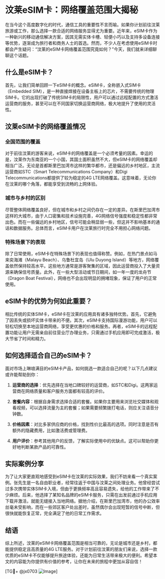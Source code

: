 # 汶莱eSIM卡：网络覆盖范围大揭秘

在当今这个高度数字化的时代，通信工具的重要性不言而喻。如果你计划前往汶莱旅游或工作，那么选择一款合适的网络服务显得尤为重要。近年来，eSIM卡作为一种新兴的移动通信解决方案，因其无需实体卡槽、轻便小巧以及支持多设备连接等优势，逐渐成为旅行者和商务人士的首选。然而，不少人在考虑使用eSIM卡时都会产生疑问：“汶莱的eSIM卡网络覆盖范围究竟如何？”今天，我们就来详细聊聊这个话题。

## 什么是eSIM卡？

首先，让我们简单回顾一下eSIM卡的概念。eSIM卡，全称嵌入式SIM卡（Embedded SIM），是一种直接焊接在设备主板上的芯片，不需要传统的物理SIM卡。它的出现打破了传统SIM卡的局限性，用户可以通过远程配置的方式激活运营商的服务，甚至可以在不同国家切换运营商网络，极大地提升了使用的灵活性。

## 汶莱eSIM卡的网络覆盖情况

### 全国范围的覆盖

对于前往汶莱的游客来说，eSIM卡的网络覆盖是一个必须考量的因素。幸运的是，汶莱作为东南亚的一个小国，其国土面积虽然不大，但eSIM卡的网络覆盖却相当广泛。无论是首都斯里巴加湾市这样的繁华都市，还是偏远的乡村地区，主流运营商如STC（Smart Telecommunications Company）和Digi Telecommunications都提供了较为稳定的4G LTE网络覆盖。这意味着，无论你在汶莱的哪个角落，都能享受到流畅的上网体验。

### 城市与乡村的区别

尽管整体网络覆盖良好，但在城市和乡村之间仍存在一定的差异。在斯里巴加湾市这样的大城市，由于人口密集和技术设施完善，4G网络信号强度和稳定性都非常出色。而在一些偏远的乡村地区，信号可能会稍显弱一些，但这并不影响基本的通话和数据服务。总体而言，eSIM卡用户在汶莱旅行时完全不用担心网络问题。

### 特殊场景下的表现

除了日常使用，eSIM卡在特殊场景下的表现也值得称赞。例如，在热门景点如马来奕海滩（Malayu Beach）、乌鲁杜宜岛（Ulu Duyong Island）等地方，网络覆盖依然保持较高水平。这些地方通常是游客聚集的区域，因此运营商投入了大量资源来确保信号质量。此外，在一些大型活动或节日期间，如一年一度的龙舟节（Dragon Boat Festival），网络也不会出现明显的拥堵现象，保证了用户的正常使用。

## eSIM卡的优势为何如此重要？

相比传统的实体SIM卡，eSIM卡在汶莱的应用具有诸多独特优势。首先，它避免了因丢失或损坏实体卡带来的不便。其次，eSIM卡支持国际漫游功能，用户可以轻松切换至本地运营商网络，享受更优惠的价格和服务。再者，eSIM卡的远程配置功能让用户无需亲自前往营业厅办理业务，只需通过手机应用即可完成激活，极大节省了时间和精力。

## 如何选择适合自己的eSIM卡？

面对市场上琳琅满目的eSIM卡产品，如何挑选一款适合自己的呢？以下几点建议或许能帮助到你：

1. **运营商的选择**：优先选择在当地口碑较好的运营商，如STC和Digi。这两家运营商在网络质量和客户服务方面都有较高的评价。
   
2. **套餐内容**：根据自身需求选择合适的套餐。如果你主要用来浏览社交媒体和观看视频，可以选择流量为主的套餐；如果需要频繁拨打电话，则应关注语音分钟数。

3. **价格因素**：对比多家供应商的价格，找到性价比最高的选项。同时注意是否有额外的隐藏费用，比如激活费或管理费。

4. **用户评价**：参考其他用户的反馈，了解实际使用中的优缺点。这可以帮助你更好地判断某款产品的可靠性。

## 实际案例分享

为了让大家更直观地感受到eSIM卡在汶莱的实际效果，我们不妨来看一个真实案例。张先生是一名自由职业者，经常往返于中国与汶莱之间处理业务。他曾经尝试过多次携带实体SIM卡入境，但由于更换频率高且容易遗失，给他的工作带来了不少麻烦。后来，他选择了某知名品牌的eSIM卡服务，只需在出发前通过手机应用下载并激活，就能无缝接入当地网络。据他介绍，在斯里巴加湾市，他的办公效率丝毫未受影响，而在一些郊区客户处出差时，虽然偶尔会出现短暂的信号中断，但很快就能恢复正常，完全满足了他的日常工作需求。

## 结语

综上所述，汶莱的eSIM卡网络覆盖范围是相当可靠的，无论是城市还是乡村，都能提供稳定且高质量的4G LTE服务。对于计划前往汶莱的朋友们来说，选择一款优质的eSIM卡不仅能够提升旅途体验，还能为日常生活带来极大的便利。希望本文的内容能为你提供有价值的参考，让你在未来的旅程中更加从容自信！

[TG💪+ @jx0703 ![Image](https://github.com/user-attachments/assets/dbca1d08-cadb-493c-b0ec-ad6f7a83f270)]